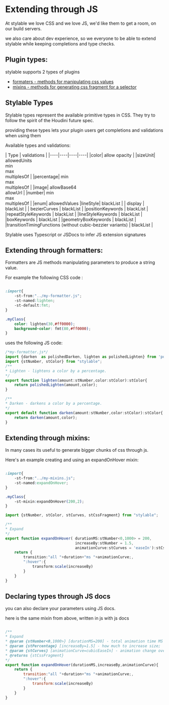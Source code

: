 # Extending through JS

At stylable we love CSS and we love JS, we'd like them to get a room, on our build servers.

we also care about dev experience, so we everyone to be able to extend stylable while keeping completions and type checks.


## Plugin types:

stylable supports 2 types of plugins
* [formaters - methods for manipulating css values]('./formaters.md)
* [mixins - methods for generating css fragment for a selector]('./mixin-syntax.md)




## Stylable Types

Stylable types represent the available primitive types in CSS. They try to follow the spirit of the Houdini future spec. 

providing these types lets your plugin users get completions and validations when using them

Available types and validations:

| Type | validations |
|----|----|----|----|
|color| allow opacity | 
|sizeUnit| allowedUnits <br> min <br> max <br> multiplesOf | 
|percentage| min <br> max <br> multiplesOf | 
|image| allowBase64 <br> allowUrl | 
|number| min <br> max <br> multiplesOf | 
|enum| allowedValues
|lineStyle| blackList |
| display | blackList |
| bezierCurves | blackList |
|positionKeywords | blackList |
|repeatStyleKeywords | blackList |
|lineStyleKeywords | blackList |
|boxKeywords | blackList |
|geometryBoxKeywords | blackList |
|transitionTimingFunctions (without cubic-bezzier variants) | blackList |



Stylable uses Typescript or JSDocs to infer JS extension signatures

## Extending through formatters:

Formatters are JS methods manipulating parameters to produce a string value.


For example the following CSS code :

```css

:import{
    -st-from:"../my-formatter.js";
    -st-named:lighten;
    -st-default:fmt;
}

.myClass{
    color: lighten(30,#ff0000);
    background-color: fmt(80,#ff0000);
}

```

uses the following JS code:

```ts
/*my-formatter.js*/
import {darken  as polishedDarken, lighten as polishedLighten} from 'polished';
import {stNumber, stColor} from "stylable";
/**
* Lighten - lightens a color by a percentage.
*/
export function lighten(amount:stNumber,color:stColor):stColor{
    return polishedLighten(amount,color);
}

/**
* Darken - darkens a color by a percentage.
*/
export default function darken(amount:stNumber,color:stColor):stColor{
    return darken(amount,color);
}

```


## Extending through mixins:

In many cases its useful to generate bigger chunks of css through js.

Here's an example creating and using an expandOnHover mixin:

```css

:import{
    -st-from:"../my-mixins.js";
    -st-named:expandOnHover;
}

.myClass{
    -st-mixin:expandOnHover(200,2);
}

```


```ts
import {stNumber, stColor, stCurves, stCssFragment} from "stylable";

/**
* Expand
*/
export function expandOnHover( durationMS:stNumber<0,1000> = 200,
                               increaseBy:stNumber = 1.5,
                               animationCurve:stCurves = 'easeIn'):stCssFragment{
    return {
        transition:"all "+duration+"ms "+animationCurve;,
        ":hover":{
            transform:scale(increaseBy)
        }
    }
}

```


## Declaring types through JS docs

you can also declare your parameters using JS docs.

here is the same mixin from above, written in js with js docs


```jsx

/**
* Expand
* @param {stNumber<0,1000>} [durationMS=200] - total animation time MS
* @param {stPercentage} [increaseBy=1.5] - how much to increase size;
* @param {stCurves} [animationCurve=cubicEaseIn] - animation change over time curve
* @returns {stCssFragment}
*/
export function expandOnHover(durationMS,increaseBy,animationCurve){
    return {
        transition:"all "+duration+"ms "+animationCurve;,
        ":hover":{
            transform:scale(increaseBy)
        }
    }
}

```

